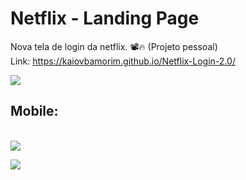 # Netflix - Landing Page

Nova tela de login da netflix. 📽️🔥
(Projeto pessoal)
<br>
Link: https://kaiovbamorim.github.io/Netflix-Login-2.0/ 

<img src="https://user-images.githubusercontent.com/108599877/192402183-f4dcaf52-ff7b-4b17-803a-caeaf745ca98.png">

<h2>Mobile:</h2>
<br>
<div style="display: inline">
  <img src="https://user-images.githubusercontent.com/108599877/192402188-3b32f4aa-79fa-4fb9-b4ed-2cb1fbe76c9c.png" width="calc(100%/2)">
  <p></p>
  <img src="https://user-images.githubusercontent.com/108599877/192402190-72f06238-8951-475e-a5a5-38dffa45d80b.png" width="calc(100%/2)">
</div>
